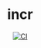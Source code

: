 <div align="center">
  <h1>incr</h1>
  <p>
    <a href="https://github.com/henrytill/incr/actions/workflows/ci.yml"><img src="https://github.com/henrytill/incr/actions/workflows/ci.yml/badge.svg" alt="CI" /></a>
  </p>
</div>
